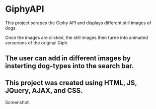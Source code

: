 # GiphyAPI

This project scrapes the Giphy API and displays different still images of dogs. 

Once the images are clicked, the still images then turne into animated verserions of the original Giph. 

The user can add in different images by insterting dog-types into the search bar. 
---
This project was created using HTML, JS, JQuery, AJAX, and CSS. 
--- 
Screenshot: 



